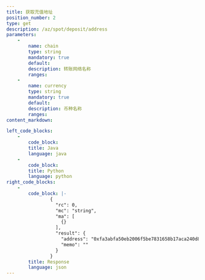 ```yaml
---
title: 获取充值地址
position_number: 2
type: get
description: /az/spot/deposit/address
parameters:
    -
        name: chain
        type: string
        mandatory: true
        default:
        description: 转账网络名称
        ranges:
    -
        name: currency
        type: string
        mandatory: true
        default:
        description: 币种名称
        ranges:
content_markdown: 

left_code_blocks:
    -
        code_block:
        title: Java
        language: java
    -
        code_block:
        title: Python
        language: python
right_code_blocks:
    -
        code_block: |-
                {
                  "rc": 0,
                  "mc": "string",
                  "ma": [
                    {}
                  ],
                  "result": {
                    "address": "0xfa3abfa50eb2006f5be7831658b17aca240d8526",     //钱包地址
                    "memo": ""
                  }
                }
        title: Response
        language: json
---
```

